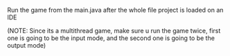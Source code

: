 Run the game from the main.java after the whole file project is loaded on an IDE

(NOTE: Since its a multithread game, make sure u run the game twice, 
first one is going to be the input mode, and the second one is going to be the output mode)
